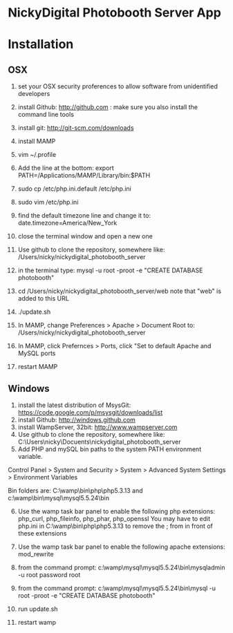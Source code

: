 NickyDigital Photobooth Server App
==================================


Installation
============

OSX
------------------------------

1. set your OSX security proferences to allow software from unidentified developers

2. install Github: http://github.com : make sure you also install the command line tools

3. install git: http://git-scm.com/downloads

4. install MAMP

5. vim ~/.profile

6. Add the line at the bottom:
export PATH=/Applications/MAMP/Library/bin:$PATH

7. sudo cp /etc/php.ini.default /etc/php.ini

8. sudo vim /etc/php.ini

9. find the default timezone line and change it to:
date.timezone=America/New_York

7. close the terminal window and open a new one

8. Use github to clone the repository, somewhere like: /Users/nicky/nickydigital_photobooth_server

9. in the terminal type: mysql -u root -proot -e "CREATE DATABASE photobooth"

10. cd /Users/nicky/nickydigital_photobooth_server/web
note that "web" is added to this URL 

11. ./update.sh

12. In MAMP, change Preferences > Apache > Document Root to: /Users/nicky/nickydigital_photobooth_server

13. In MAMP, click Prefernces > Ports, click "Set to default Apache and MySQL ports

14. restart MAMP




Windows
------------------------------

1. install the latest distribution of MsysGit: https://code.google.com/p/msysgit/downloads/list
2. install Github: http://windows.github.com
3. install WampServer, 32bit: http://www.wampserver.com
4. Use github to clone the repository, somewhere like: C:\Users\nicky\Docuents\nickydigital_photobooth_server
5. Add PHP and mySQL bin paths to the system PATH environment variable. 

Control Panel > System and Security > System > Advanced System Settings > Environment Variables 

Bin folders are: C:\wamp\bin\php\php5.3.13 and c:\wamp\bin\mysql\mysql5.5.24\bin

6. Use the wamp task bar panel to enable the following php extensions: php_curl, php_fileinfo, php_phar, php_openssl
    You may have to edit php.ini in C:\wamp\bin\php\php5.3.13 to remove the ; from in front of these extensions

7. Use the wamp task bar panel to enable the following apache extensions: mod_rewrite

8. from the command prompt: c:\wamp\mysql\mysql5.5.24\bin\mysqladmin -u root password root
 
9. from the command prompt: c:\wamp\mysql\mysql5.5.24\bin\mysql -u root -proot -e "CREATE DATABASE photobooth"

10. run update.sh

11. restart wamp






 


